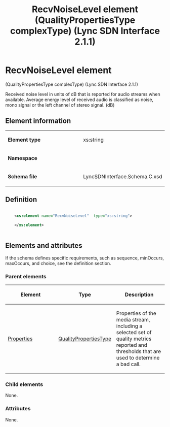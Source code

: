 ﻿---
title: RecvNoiseLevel element (QualityPropertiesType complexType) (Lync SDN Interface 2.1.1)
TOCTitle: RecvNoiseLevel element
ms:assetid: 1524cc3a-c557-4bd2-814e-44fb6dab1c34
ms:mtpsurl: https://msdn.microsoft.com/en-us/library/Dn912798(v=office.15)
ms:contentKeyID: 64126967
ms.date: 02/16/2015
mtps_version: v=office.15
dev_langs:
- xml
---

# RecvNoiseLevel element 

(QualityPropertiesType complexType) (Lync SDN Interface 2.1.1)

Received noise level in units of dB that is reported for audio streams when available. Average energy level of received audio is classified as noise, mono signal or the left channel of stereo signal. (dB)

## Element information

<table>
<colgroup>
<col style="width: 50%" />
<col style="width: 50%" />
</colgroup>
<tbody>
<tr class="odd">
<td><p><strong>Element type</strong></p></td>
<td><p>xs:string</p></td>
</tr>
<tr class="even">
<td><p><strong>Namespace</strong></p></td>
<td><p></p></td>
</tr>
<tr class="odd">
<td><p><strong>Schema file</strong></p></td>
<td><p>LyncSDNInterface.Schema.C.xsd</p></td>
</tr>
</tbody>
</table>


## Definition

```xml

    <xs:element name="RecvNoiseLevel"  type="xs:string">
    
    </xs:element>
  
```

## Elements and attributes

If the schema defines specific requirements, such as sequence, minOccurs, maxOccurs, and choice, see the definition section.

### Parent elements

<table>
<colgroup>
<col style="width: 33%" />
<col style="width: 33%" />
<col style="width: 33%" />
</colgroup>
<thead>
<tr class="header">
<th><p>Element</p></th>
<th><p>Type</p></th>
<th><p>Description</p></th>
</tr>
</thead>
<tbody>
<tr class="odd">
<td><p><a href="properties-element-qualitytype-complextype-lync-sdn-interface-2-1-1.md">Properties</a></p></td>
<td><p><a href="qualitypropertiestype-complextype-lync-sdn-interface-2-1-1.md">QualityPropertiesType</a></p></td>
<td><p>Properties of the media stream, including a selected set of quality metrics reported and thresholds that are used to determine a bad call.</p></td>
</tr>
</tbody>
</table>


### Child elements

None.

### Attributes

None.

